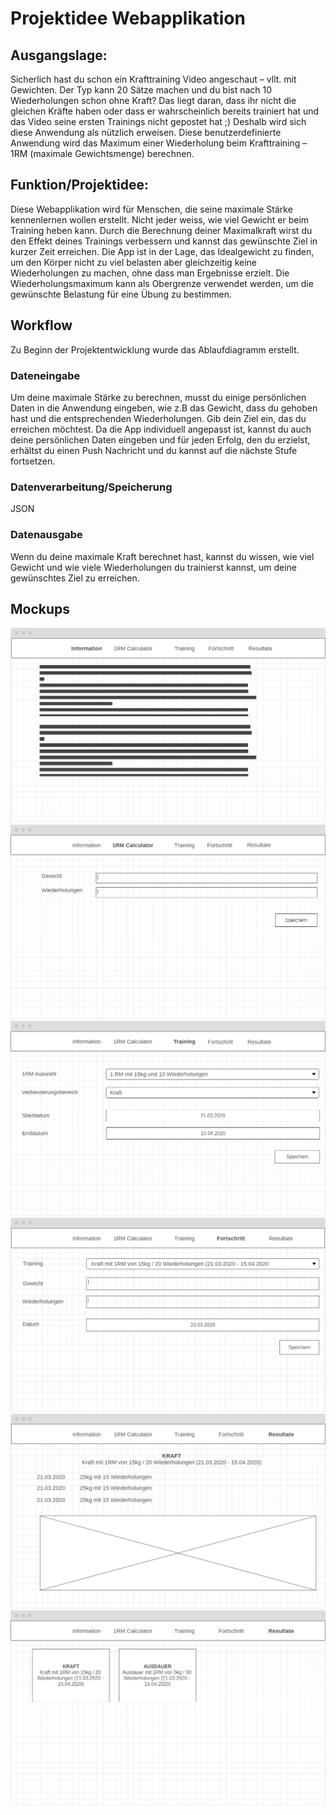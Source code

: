 # Projektidee Webapplikation
## Ausgangslage:
Sicherlich hast du schon ein Krafttraining Video angeschaut – vllt. mit Gewichten. Der Typ kann 20 Sätze machen und du bist nach 10 Wiederholungen schon ohne Kraft? Das liegt daran, dass ihr nicht die gleichen Kräfte haben oder dass er wahrscheinlich bereits trainiert hat und das Video seine ersten Trainings nicht gepostet hat ;) 
Deshalb wird sich diese Anwendung als nützlich erweisen. Diese benutzerdefinierte Anwendung wird das Maximum einer Wiederholung beim Krafttraining – 1RM (maximale Gewichtsmenge) berechnen. 

## Funktion/Projektidee: 
Diese Webapplikation wird für Menschen, die seine maximale Stärke kennenlernen wollen erstellt. Nicht jeder weiss, wie viel Gewicht er beim Training heben kann. Durch die Berechnung deiner Maximalkraft wirst du den Effekt deines Trainings verbessern und kannst das gewünschte Ziel in kurzer Zeit erreichen. Die App ist in der Lage, das Idealgewicht zu finden, um den Körper nicht zu viel belasten aber gleichzeitig keine Wiederholungen zu machen, ohne dass man Ergebnisse erzielt. Die Wiederholungsmaximum kann als Obergrenze verwendet werden, um die gewünschte Belastung für eine Übung zu bestimmen. 

## Workflow
Zu Beginn der Projektentwicklung wurde das Ablaufdiagramm erstellt.

### Dateneingabe
Um deine maximale Stärke zu berechnen, musst du einige persönlichen Daten in die Anwendung eingeben, wie z.B das Gewicht, dass du gehoben hast und die entsprechenden Wiederholungen. Gib dein Ziel ein, das du erreichen möchtest. Da die App individuell angepasst ist, kannst du auch deine persönlichen Daten eingeben und für jeden Erfolg, den du erzielst, erhältst du einen Push Nachricht und du kannst auf die nächste Stufe fortsetzen. 
		 
### Datenverarbeitung/Speicherung 
JSON 

### Datenausgabe
Wenn du deine maximale Kraft berechnet hast, kannst du wissen, wie viel Gewicht und wie viele Wiederholungen du trainierst kannst, um deine gewünschtes Ziel zu erreichen. 

## Mockups
![Information](./Mockups/information.png)
![1RM](./Mockups/1rm.png)
![Training](./Mockups/training.png)
![Fortschritt](./Mockups/fortschritt.png)
![Resultat Detail](./Mockups/resultat-detail.png)
![Resultat](./Mockups/resultat.png)





